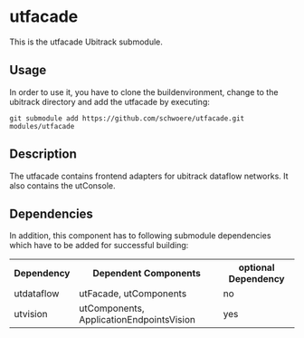utfacade
========
This is the utfacade Ubitrack submodule.

Usage
-----
In order to use it, you have to clone the buildenvironment, change to the ubitrack directory and add the utfacade by executing:

    git submodule add https://github.com/schwoere/utfacade.git modules/utfacade

Description
----------
The utfacade contains frontend adapters for ubitrack dataflow networks. It also contains the utConsole.

Dependencies
----------
In addition, this component has to following submodule dependencies which have to be added for successful building:

<table>

  <tr>
    <th>Dependency</th><th>Dependent Components</th><th>optional Dependency</th>
  </tr>
  <tr>
    <td>utdataflow</td><td>utFacade, utComponents</td><td>no</td>
  </tr>
   <tr>
    <td>utvision</td><td>utComponents, ApplicationEndpointsVision</td><td>yes</td>
  </tr>
</table>
